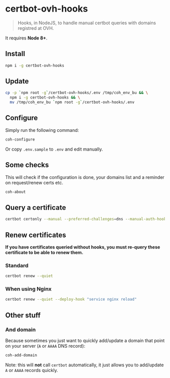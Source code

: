 # certbot-ovh-hooks
> Hooks, in NodeJS, to handle manual certbot queries with domains registred at OVH.

It requires **Node 8+**.

## Install

```bash
npm i -g certbot-ovh-hooks
```

## Update

```bash
cp -p `npm root -g`/certbot-ovh-hooks/.env /tmp/coh_env_bu && \
  npm i -g certbot-ovh-hooks && \
  mv /tmp/coh_env_bu `npm root -g`/certbot-ovh-hooks/.env
```

## Configure

Simply run the following command:
```bash
coh-configure
```
Or copy `.env.sample` to `.env` and edit manually.

## Some checks

This will check if the configuration is done, your domains list and a reminder on request/renew certs etc.
```bash
coh-about
```

## Query a certificate

```bash
certbot certonly --manual --preferred-challenges=dns --manual-auth-hook coh-auth --manual-cleanup-hook coh-cleanup -d example.com -d www.example.com
```

## Renew certificates

**If you have certificates queried without hooks, you must re-query these certificate to be able to renew them.**

### Standard
```bash
certbot renew --quiet
```

### When using Nginx
```bash
certbot renew --quiet --deploy-hook "service nginx reload"
```

## Other stuff

### And domain

Because sometimes you just want to quickly add/update a domain that point on your server (`A` or `AAAA` DNS record):
```bash
coh-add-domain
```
Note: this will **not** call `certbot` automatically, it just allows you to add/update `A` or `AAAA` records quickly.